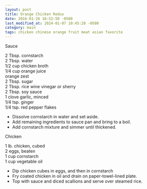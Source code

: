 ```yaml
---
layout: post
title: Orange Chicken Redux
date: 2016-01-26 16:52:50 -0500
last_modified_at: 2024-01-07 10:45:28 -0500
category: main
tags: chicken chinese orange fruit meat asian favorite
---
```

Sauce
  
2 Tbsp. cornstarch  
2 Tbsp. water  
1/2 cup chicken broth  
1/4 cup orange juice  
orange zest  
2 Tbsp. sugar  
2 Tbsp. rice wine vinegar or sherry  
2 Tbsp. soy sauce  
1 clove garlic, minced  
1/4 tsp. ginger  
1/4 tsp. red pepper flakes  

* Dissolve cornstarch in water and set aside.
* Add remaining ingredients to sauce pan and bring to a boil.
* Add cornstarch mixture and simmer until thickened.

Chicken
  
1 lb. chicken, cubed  
2 eggs, beaten  
1 cup cornstarch  
1 cup vegetable oil  

* Dip chicken cubes in eggs, and then in cornstarch
* Fry coated chicken in oil and drain on paper-towel-lined plate.
* Top with sauce and diced scallions and serve over steamed rice.

